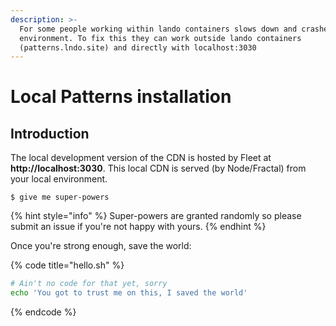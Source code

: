 ```yaml
---
description: >-
  For some people working within lando containers slows down and crashes their
  environment. To fix this they can work outside lando containers
  (patterns.lndo.site) and directly with localhost:3030
---
```


# Local Patterns installation

## Introduction

The local development version of the CDN is hosted by Fleet at **http://localhost:3030**. This local CDN is served (by Node/Fractal) from your local environment.

```
$ give me super-powers
```

{% hint style="info" %}
&#x20;Super-powers are granted randomly so please submit an issue if you're not happy with yours.
{% endhint %}

Once you're strong enough, save the world:

{% code title="hello.sh" %}
```bash
# Ain't no code for that yet, sorry
echo 'You got to trust me on this, I saved the world'
```
{% endcode %}

